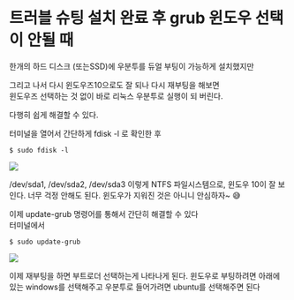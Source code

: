 # 트러블 슈팅 설치 완료 후 grub 윈도우 선택이 안될 때
한개의 하드 디스크 (또는SSD)에 우분투를 듀얼 부팅이 가능하게 설치했지만

그리고 나서 다시 윈도우즈10으로도 잘 되나 다시 재부팅을 해보면  
윈도우즈 선택하는 것 없이 바로 리눅스 우분투로 실행이 되 버린다.  

다행히 쉽게 해결할 수 있다.

터미널을 열어서 간단하게 fdisk -l 로 확인한 후
```
$ sudo fdisk -l
``` 

<img src=0>
<br>

/dev/sda1, /dev/sda2, /dev/sda3 이렇게 NTFS 파일시스템으로, 윈도우 10이 잘 보인다. 너무 걱정 안해도 된다. 윈도우가 지워진 것은 아니니 안심하자~ 😅 


이제 update-grub 명령어를 통해서 간단히 해결할 수 있다  
터미널에서   
```
$ sudo update-grub
```

<img src=1>
<br>

이제 재부팅을 하면 부트로더 선택하는게 나타나게 된다.
윈도우로 부팅하려면 아래에 있는 windows를 선택해주고 
우분투로 들어가려면 ubuntu를 선택해주면 된다
